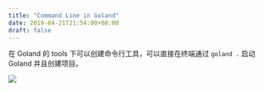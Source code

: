 ```yaml
---
title: "Command Line in Goland"
date: 2019-04-21T21:54:00+08:00
draft: false
---
```


在 Goland 的 tools 下可以创建命令行工具，可以直接在终端通过 `goland .` 启动 Goland 并且创建项目。

![](https://static.zhengxiaowai.cc/2019-04-21-135602.png)